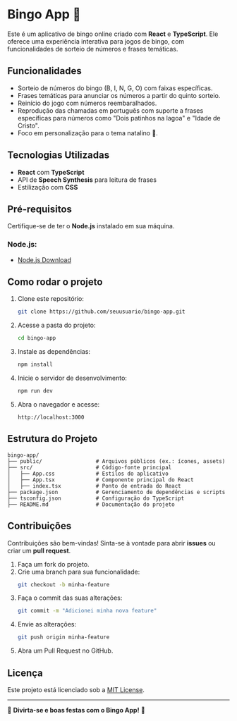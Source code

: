 
# Bingo App 🎄

Este é um aplicativo de bingo online criado com **React** e **TypeScript**. Ele oferece uma experiência interativa para jogos de bingo, com funcionalidades de sorteio de números e frases temáticas.

## Funcionalidades

- Sorteio de números do bingo (B, I, N, G, O) com faixas específicas.
- Frases temáticas para anunciar os números a partir do quinto sorteio.
- Reinício do jogo com números reembaralhados.
- Reprodução das chamadas em português com suporte a frases específicas para números como "Dois patinhos na lagoa" e "Idade de Cristo".
- Foco em personalização para o tema natalino 🎄.

## Tecnologias Utilizadas

- **React** com **TypeScript**
- API de **Speech Synthesis** para leitura de frases
- Estilização com **CSS**

## Pré-requisitos

Certifique-se de ter o **Node.js** instalado em sua máquina. 

### Node.js:
- [Node.js Download](https://nodejs.org/)

## Como rodar o projeto

1. Clone este repositório:
   ```bash
   git clone https://github.com/seuusuario/bingo-app.git
   ```

2. Acesse a pasta do projeto:
   ```bash
   cd bingo-app
   ```

3. Instale as dependências:
   ```bash
   npm install
   ```

4. Inicie o servidor de desenvolvimento:
   ```bash
   npm run dev
   ```

5. Abra o navegador e acesse:
   ```
   http://localhost:3000
   ```

## Estrutura do Projeto

```
bingo-app/
├── public/                 # Arquivos públicos (ex.: ícones, assets)
├── src/                    # Código-fonte principal
│   ├── App.css             # Estilos do aplicativo
│   ├── App.tsx             # Componente principal do React
│   ├── index.tsx           # Ponto de entrada do React
├── package.json            # Gerenciamento de dependências e scripts
├── tsconfig.json           # Configuração do TypeScript
├── README.md               # Documentação do projeto
```

## Contribuições

Contribuições são bem-vindas! Sinta-se à vontade para abrir **issues** ou criar um **pull request**.

1. Faça um fork do projeto.
2. Crie uma branch para sua funcionalidade:
   ```bash
   git checkout -b minha-feature
   ```
3. Faça o commit das suas alterações:
   ```bash
   git commit -m "Adicionei minha nova feature"
   ```
4. Envie as alterações:
   ```bash
   git push origin minha-feature
   ```
5. Abra um Pull Request no GitHub.

## Licença

Este projeto está licenciado sob a [MIT License](LICENSE).

---

🎅 **Divirta-se e boas festas com o Bingo App!** 🎄
